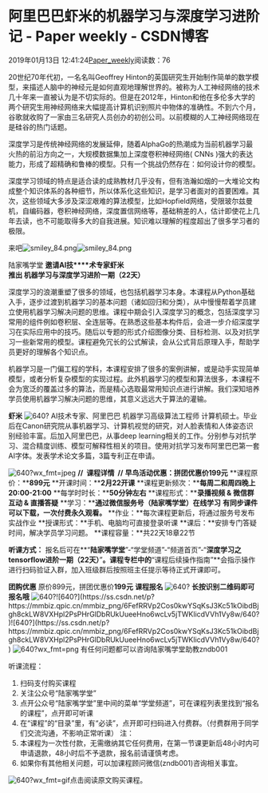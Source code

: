 
# 阿里巴巴虾米的机器学习与深度学习进阶记 - Paper weekly - CSDN博客


2019年01月13日 12:41:24[Paper_weekly](https://me.csdn.net/c9Yv2cf9I06K2A9E)阅读数：76


20世纪70年代初，一名名叫Geoffrey Hinton的英国研究生开始制作简单的数学模型，来描述人脑中的神经元是如何直观地理解世界的。被称为人工神经网络的技术几十年来一直被认为是不切实际的。但是在2012年，Hinton和他在多伦多大学的两个研究生用神经网络来大幅提高计算机识别照片中物体的准确性。不到六个月，谷歌就收购了一家由三名研究人员创办的初创公司。以前模糊的人工神经网络现在是硅谷的热门话题。

深度学习是传统神经网络的发展延伸，随着AlphaGo的热潮成为当前机器学习最火热的前沿方向之一，大规模数据集加上深度卷积神经网络( CNNs )强大的表达能力，形成了超精确和鲁棒的模型。只有一个挑战仍然存在：如何设计你的模型。

深度学习领域的特点是适合读的成熟教材几乎没有，但有浩瀚如烟的一大堆论文构成整个知识体系的各种细节，所以体系化这些知识，是学习者面对的首要困难。其次，这些领域大多涉及深涩艰难的算法模型，比如Hopfield网络，受限玻尔兹曼机，自编码器，卷积神经网络，深度置信网络等，基础稍差的人，估计即使花上几年去读，也不可能取得多大的自我进展。知识难以理解的程度超出了很多学习者的极限。

来吧![smiley_84.png](https://res.wx.qq.com/mpres/htmledition/images/icon/common/emotion_panel/smiley/smiley_84.png)![smiley_84.png](https://res.wx.qq.com/mpres/htmledition/images/icon/common/emotion_panel/smiley/smiley_84.png)

陆家嘴学堂
**邀请AI技****术专家虾米**
**推出 机器学习与深度学习进阶一期（22天）**

深度学习的浪潮重塑了很多的领域，也包括机器学习本身。本课程从Python基础入手，逐步过渡到机器学习的基本问题（诸如回归和分类），从中慢慢帮着学员建立使用机器学习解决问题的思维。课程中期会引入深度学习的概念，包括深度学习常用的组件例如卷积层、全连层等。在熟悉这些基本构件后，会进一步介绍深度学习在实际应用中的技巧。随后以专题的形式介绍图像分类、目标检测、以及对抗学习一些新常用的模型。课程避免冗长的公式解读，会从公式背后原理入手，帮助学员更好的理解各个知识点。

机器学习是一门偏工程的学科，本课程安排了很多的案例讲解，或是动手实现简单模型，或者分析复杂模型的实现过程。此外机器学习的模型和算法很多，本课程不会为宽泛的覆盖过多的算法，而是精心选取最常用知识点进行讲解。我们深知培养学员使用机器学习解决问题的思维，其意义远远大于算法的灌输。

**虾米**
![640?](https://ss.csdn.net/p?https://mmbiz.qpic.cn/mmbiz/yqVAqoZvDibG6wlFUVibvvuoCyK8g203xOWC41VMpfJ4t2SGRWnibL2qpsHfPMuiaQgRpeAyLb0DgwaO6micCmV3p3Q/640?)
AI技术专家、阿里巴巴 机器学习高级算法工程师
计算机硕士。毕业后在Canon研究院从事机器学习、计算机视觉的研究，对人脸表情和人体姿态识别经验丰富。后加入阿里巴巴，从事deep learning相关的工作。分别参与对抗学习、混合精度训练、模型可解释性相关的项目。使用对抗学习发布阿里巴巴第一套AI字体。发表学术论文多篇，3篇专利正在申请。

![640?wx_fmt=jpeg](https://ss.csdn.net/p?https://mmbiz.qpic.cn/mmbiz_jpg/2dyaKtWthUqxUIwsTWTic2CjyPLpGxhMQJLq5CuARRZkfgQBVGWvA42ciat5RdcOwt6GzYgB6DHeGgqicu0ULGK7Q/640?wx_fmt=jpeg)
**//  课程详情  //**
**早鸟活动优惠：****拼团优惠价****199元**
**课程原价：****899元**
**开课时间：****2月22开课**
**课程更新频次：****每周二和周四晚上20:00-21:00**
**每学时时长：****50分钟左右**
**课程形式：****录播视频 & 微信群互动 & 直播答疑**
**学习：****通过微信服务号（陆家嘴学堂）在线学习**
**有同步课件可以下载，一次付费永久观看。**
**作业：**每次课程更新后，将通过服务号发布实战作业
**授课形式：**手机、电脑均可直接登录听课
**课后：**安排专门答疑时间，解决学员学习问题。
**课程容量：**共22天18章22节

**听课方式：**
报名后可在**“****陆家嘴学堂****”-“学堂频道”-“频道首页”-“****深度学习之tensorflow进阶一期（22天）****”**。课程专栏中的**“课程后续操作指南”**会指示操作进行扫码验证入群，加入班级群后按照班主任提示等待正式开课即可。

**团购优惠**
原价899元，拼团优惠价**199元**
**课程报名**
![640?](https://ss.csdn.net/p?https://mmbiz.qpic.cn/mmbiz/yqVAqoZvDibG6wlFUVibvvuoCyK8g203xOWC41VMpfJ4t2SGRWnibL2qpsHfPMuiaQgRpeAyLb0DgwaO6micCmV3p3Q/640?)
**长按识别二维码即可报名哦**
![640?](https://ss.csdn.net/p?https://mmbiz.qpic.cn/mmbiz_png/6FefRRVp2Cos0kwYSqKsJ3Kc51kOibdBjgh8ckLW8VXHpl2PsPHrGlDbRUkUueeHno6wcLv5jTWKlicdVVh1Vy8w/640?)![640?](https://ss.csdn.net/p?https://mmbiz.qpic.cn/mmbiz_png/6FefRRVp2Cos0kwYSqKsJ3Kc51kOibdBjgh8ckLW8VXHpl2PsPHrGlDbRUkUueeHno6wcLv5jTWKlicdVVh1Vy8w/640?)![640?](https://ss.csdn.net/p?https://mmbiz.qpic.cn/mmbiz_png/6FefRRVp2Cos0kwYSqKsJ3Kc51kOibdBjgh8ckLW8VXHpl2PsPHrGlDbRUkUueeHno6wcLv5jTWKlicdVVh1Vy8w/640?)
![640?wx_fmt=png](https://ss.csdn.net/p?https://mmbiz.qpic.cn/mmbiz_png/3GmPkQUsh76JwEUx1JWCdTqNicrjRdGonswJl3HMV6pHngHhNHf02QgpCL0NyUNON0Z6FaicM6fGIljXy3EzCLGQ/640?wx_fmt=png)
有任何问题都可以咨询陆家嘴学堂助教zndb001

听课流程：
1. 扫码支付购买课程
2. 关注公众号“陆家嘴学堂”
3. 点开公众号“陆家嘴学堂”里中间的菜单“学堂频道”，可在课程列表里找到“报名的课程”，点开即可听课
4. 在“课程”的“目录”里，有“必读”，点开即可扫码进入付费群。（付费群用于同学们交流沟通，不影响正常听课）
注：
1. 本课程为一次性付款，无需缴纳其它任何费用，在第一节课更新后48小时内可申请退款，48小时后不予退款，报名前请谨慎考虑。
2. 如果你有其他相关问题，可以加课程顾问微信(zndb001)咨询相关事宜。

![640?wx_fmt=gif](https://ss.csdn.net/p?https://mmbiz.qpic.cn/mmbiz_gif/icS5O38aTQobogouW6sv9jlPDicUfltjYJuvgylU5lVsnuz9rZ9hq0hroGjR7iawUfzC4nCGPzziauia2kH3O8VLWicQ/640?wx_fmt=gif)点击阅读原文购买课程。


